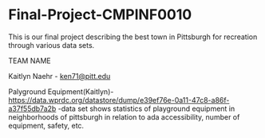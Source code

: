 # Final-Project-CMPINF0010
This is our final project describing the best town in Pittsburgh for recreation through various data sets.

TEAM NAME

Kaitlyn Naehr - ken71@pitt.edu



Palyground Equipment(Kaitlyn)- https://data.wprdc.org/datastore/dump/e39ef76e-0a11-47c8-a86f-a37f55db7a2b
-data set shows statistics of playground equipment in neighborhoods of pittsburgh in relation to ada accessibility, number of equipment, safety, etc.
